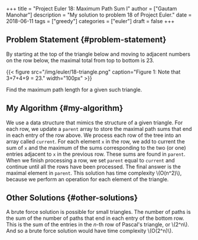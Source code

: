 +++
title = "Project Euler 18: Maximum Path Sum I"
author = ["Gautam Manohar"]
description = "My solution to problem 18 of Project Euler."
date = 2018-06-11
tags = ["greedy"]
categories = ["euler"]
draft = false
+++

## Problem Statement {#problem-statement}

By starting at the top of the triangle below and moving to adjacent numbers on
the row below, the maximal total from top to bottom is 23.

{{< figure src="/img/euler/18-triangle.png" caption="Figure 1: Note that 3+7+4+9 = 23." width="100px" >}}

Find the maximum path length for a given such triangle.


## My Algorithm {#my-algorithm}

We use a data structure that mimics the structure of a given triangle. For each
row, we update a `parent` array to store the maximal path sums that end in each
entry of the row above. We process each row of the tree into an array called
`current`. For each element `x` in the row, we add to current the sum of `x` and
the maximum of the sums corresponding to the two (or one) entries adjacent to `x`
in the previous row. These sums are found in `parent`. When we finish processing a
row, we set `parent` equal to `current` and continue until all the rows have been
processed. The final answer is the maximal element in `parent`. This solution has
time complexity \\(O(n^2)\\), because we perform an operation for each element of
the triangle.


## Other Solutions {#other-solutions}

A brute force solution is possible for small triangles. The number of paths is
the sum of the number of paths that end in each entry of the bottom row. This is
the sum of the entries in the $n$-th row of Pascal's triangle, or \\(2^n\\). And so
a brute force solution would have time complexity \\(O(2^n)\\).